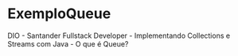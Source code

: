 # ExemploQueue
 DIO - Santander Fullstack Developer - Implementando Collections e Streams com Java - O que é Queue?
